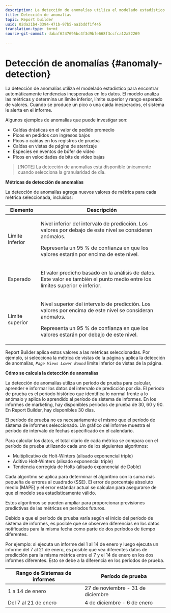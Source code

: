 ```yaml
---
description: La detección de anomalías utiliza el modelado estadístico para encontrar automáticamente tendencias inesperadas en los datos. El modelo analiza las métricas y determina un límite inferior, límite superior y rango esperado de valores. Cuando se produce un pico o una caída inesperados, el sistema le alerta en el informe.
title: Detección de anomalías
topic: Report builder
uuid: 02da21b4-3394-471b-97b5-aa1bddf1f445
translation-type: tm+mt
source-git-commit: dabaf6247695bc4f3d9bfe668f3ccfca12a52269

---
```



# Detección de anomalías {#anomaly-detection}

La detección de anomalías utiliza el modelado estadístico para encontrar automáticamente tendencias inesperadas en los datos. El modelo analiza las métricas y determina un límite inferior, límite superior y rango esperado de valores. Cuando se produce un pico o una caída inesperados, el sistema le alerta en el informe.

Algunos ejemplos de anomalías que puede investigar son:

* Caídas drásticas en el valor de pedido promedio
* Picos en pedidos con ingresos bajos
* Picos o caídas en los registros de prueba
* Caídas en vistas de página de aterrizaje
* Especies en eventos de búfer de vídeo
* Picos en velocidades de bits de vídeo bajas

>[!NOTE] La detección de anomalías está disponible únicamente cuando selecciona la granularidad de día.

<p class="head"> <b>Métricas de detección de anomalías</b> </p>

La detección de anomalías agrega nuevos valores de métrica para cada métrica seleccionada, incluidos:

<table id="table_BF75FC874634498DB6632C12CBD8D533"> 
 <thead> 
  <tr> 
   <th colname="col1" class="entry"> Elemento </th> 
   <th colname="col2" class="entry"> Descripción </th> 
  </tr> 
 </thead>
 <tbody> 
  <tr> 
   <td colname="col1"> Límite inferior </td> 
   <td colname="col2"> <p>Nivel inferior del intervalo de predicción. Los valores por debajo de este nivel se consideran anómalos. </p> <p>Representa un 95 % de confianza en que los valores estarán por encima de este nivel. </p> </td> 
  </tr> 
  <tr> 
   <td colname="col1"> Esperado </td> 
   <td colname="col2"> <p>El valor predicho basado en la análisis de datos. Este valor es también el punto medio entre los límites superior e inferior. </p> </td> 
  </tr> 
  <tr> 
   <td colname="col1"> Límite superior </td> 
   <td colname="col2"> <p>Nivel superior del intervalo de predicción. Los valores por encima de este nivel se consideran anómalos. </p> <p>Representa un 95 % de confianza en que los valores estarán por debajo de este nivel. </p> </td> 
  </tr> 
 </tbody> 
</table>

Report Builder aplica estos valores a las métricas seleccionadas. Por ejemplo, si selecciona la métrica de vistas de la página y aplica la detección de anomalías, *`Page Views Lower Bound`* límite inferior de vistas de la página.

**Cómo se calcula la detección de anomalías**

La detección de anomalías utiliza un período de prueba para calcular, aprender e informar los datos del intervalo de predicción por día. El período de prueba es el período histórico que identifica lo normal frente a lo anómalo y aplica lo aprendido al período de sistema de informes. En los informes de marketing, hay disponibles períodos de prueba de 30, 60 y 90. En Report Builder, hay disponibles 30 días.

El período de prueba no es necesariamente el mismo que el período de sistema de informes seleccionado. Un gráfico del informe muestra el período de intervalo de fechas especificado en el calendario.

Para calcular los datos, el total diario de cada métrica se compara con el período de prueba utilizando cada uno de los siguientes algoritmos:

* Multiplicativo de Holt-Winters (alisado exponencial triple)
* Aditivo Holt-Winters (alisado exponencial triple)
* Tendencia corregida de Holts (alisado exponencial de Doble)

Cada algoritmo se aplica para determinar el algoritmo con la suma más pequeña de errores al cuadrado (SSE). El error de porcentaje absoluto medio (MAPE) y el error estándar actual se calculan para asegurarse de que el modelo sea estadísticamente válido.

Estos algoritmos se pueden ampliar para proporcionar previsiones predictivas de las métricas en períodos futuros.

Debido a que el período de prueba varía según el inicio del período de sistema de informes, es posible que se observen diferencias en los datos notificados para la misma fecha como parte de dos períodos de tiempo diferentes.

Por ejemplo: si ejecuta un informe del 1 al 14 de enero y luego ejecuta un informe del 7 al 21 de enero, es posible que vea diferentes datos de predicción para la misma métrica entre el 7 y el 14 de enero en los dos informes diferentes. Esto se debe a la diferencia en los períodos de prueba.

| Rango de Sistemas de informes | Período de prueba |
|--- |--- |
| 1 a 14 de enero | 27 de noviembre - 31 de diciembre |
| Del 7 al 21 de enero | 4 de diciembre - 6 de enero |
